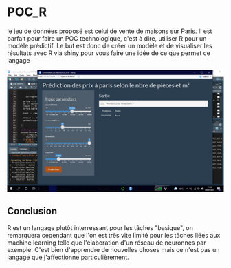 # POC_R
le jeu de données proposé est celui de vente de maisons sur Paris. Il est parfait pour faire un POC technologique, c'est à dire, utiliser R pour un modèle prédictif. Le but est donc de créer un modèle et de visualiser les résultats avec R via shiny pour vous faire une idée de ce que permet ce langage

![image](output.png)


## Conclusion
R est un langage plutôt interressant pour les tâches "basique", on remarquera cependant que l'on est très vite limité pour les tâches liées aux machine learning telle que l'élaboration d'un réseau de neuronnes par exemple. C'est bien d'apprendre de nouvelles choses mais ce n'est pas un langage que j'affectionne particulièrement.
